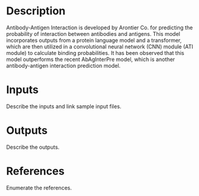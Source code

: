 # Description 

Antibody-Antigen Interaction is developed by Arontier Co. for predicting the probability of interaction between antibodies and antigens. This model incorporates outputs from a protein language model and a transformer, which are then utilized in a convolutional neural network (CNN) module (ATI module) to calculate binding probabilities. It has been observed that this model outperforms the recent AbAgInterPre model, which is another antibody-antigen interaction prediction model.

# Inputs

Describe the inputs and link sample input files.

# Outputs

Describe the outputs.

# References

Enumerate the references.
